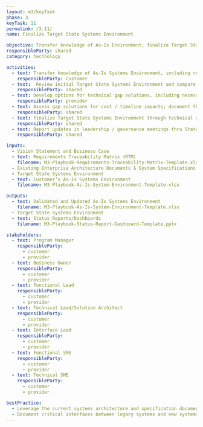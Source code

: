 ```yaml
---
layout: m3/keyTask
phase: 3
keyTask: 11
permalink: /3.11/
name: Finalize Target State Systems Environment

objective: Transfer knowledge of As-Is Environment; finalize Target State Systems Environment, including interfaces, applications, security, & data layers.
responsibleParty: shared
category: technology

activities:
  - text: Transfer knowledge of As-Is Systems Environment, including required legacy system interfaces 
    responsibleParty: customer
  - text:  Review initial Target State Systems Environment and compare it to provider’s standard solution to determine gaps
    responsibleParty: shared
  - text: Develop options for technical gap solutions, including necessary enhancements and where new interfaces will be required
    responsibleParty: provider
  - text: Assess gap solutions for cost / timeline impacts; document these implications for release strategy
    responsibleParty: shared
  - text: Finalize Target State Systems Environment through technical reviews, defining implementation scope and release-specific updates
    responsibleParty: shared
  - text: Report updates in leadership / governance meetings thru Status Reports/Dashboards 
    responsibleParty: shared

inputs:
  - Vision Statement and Business Case
  - text: Requirements Traceability Matrix (RTM)
    filename: M3-Playbook-Requirements-Traceability-Matrix-Template.xlsx
  - Existing Enterprise Architecture Documents & System Specifications
  - Target State Systems Environment
  - text: Customer’s As-Is Systems Environment
    filename: M3-Playbook-As-Is-System-Environment-Template.xlsx

outputs:
  - text: Validated and Updated As-Is Systems Environment
    filename: M3-Playbook-As-Is-System-Environment-Template.xlsx
  - Target State Systems Environment
  - text: Status Reports/Dashboards
    filename: M3-Playbook-Status-Report-Dashboard-Template.pptx

stakeholders:
  - text: Program Manager
    responsibleParty:
      - customer
      - provider
  - text: Business Owner
    responsibleParty:
      - customer
      - provider
  - text: Functional Lead
    responsibleParty:
      - customer
      - provider
  - text: Technical Lead/Solution Architect
    responsibleParty:
      - customer
      - provider
  - text: Interface Lead
    responsibleParty:
      - customer
      - provider
  - text: Functional SME
    responsibleParty:
      - customer
      - provider
  - text: Technical SME
    responsibleParty:
      - customer
      - provider

bestPractice:
  - Leverage the current systems architecture and specification documents as a starting point
  - Document critical interfaces between legacy systems and new systems including detailed data & network requirements
---
```

